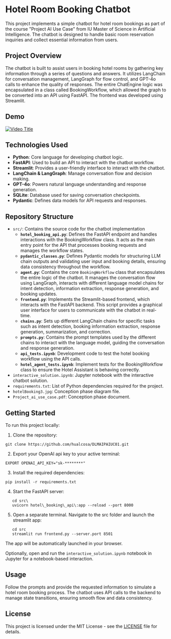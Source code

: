 # Hotel Room Booking Chatbot

This project implements a simple chatbot for hotel room bookings as part of the course "Project AI Use Case" from IU Master of Science in Artificial Intelligence. The chatbot is designed to handle basic room reservation inquiries and collect essential information from users.

## Project Overview

The chatbot is built to assist users in booking hotel rooms by gathering key information through a series of questions and answers. It utilizes LangChain for conversation management, LangGraph for flow control, and GPT-4o calls to enhance the quality of responses. The entire ChatEngine logic was encapsulated in a class called BookingWorkflow, which allowed the graph to be converted into an API using FastAPI. The frontend was developed using Streamlit.

## Demo
[![Video Title](https://img.youtube.com/vi/dN7ZdGl78w4/maxresdefault.jpg)](https://www.youtube.com/watch?v=dN7ZdGl78w4)

## Technologies Used

- **Python**: Core language for developing chatbot logic.
- **FastAPI**: Used to build an API to interact with the chatbot workflow.
- **Streamlit**: Provides a user-friendly interface to interact with the chatbot.
- **LangChain & LangGraph**: Manage conversation flow and decision making.
- **GPT-4o**: Powers natural language understanding and response generation.
- **SQLite**: Database used for saving conversation checkpoints.
- **Pydantic**: Defines data models for API requests and responses.

## Repository Structure

- `src/`: Contains the source code for the chatbot implementation
  - **`hotel_booking_api.py`**: Defines the FastAPI endpoint and handles interactions with the BookingWorkflow class. It acts as the main entry point for the API that processes booking requests and manages the workflow states.
  - **`pydantic_classes.py`**: Defines Pydantic models for structuring LLM chain outputs and validating user input and booking details, ensuring data consistency throughout the workflow.
  - **`agent.py`**: Contains the core `BookingWorkflow` class that encapsulates the entire logic of the chatbot. It manages the conversation flow using LangGraph, interacts with different language model chains for intent detection, information extraction, response generation, and booking updates.
  - **`frontend.py`**: Implements the Streamlit-based frontend, which interacts with the FastAPI backend. This script provides a graphical user interface for users to communicate with the chatbot in real-time.
  - **`chains.py`**: Sets up different LangChain chains for specific tasks such as intent detection, booking information extraction, response generation, summarization, and correction.
  - **`prompts.py`**: Contains the prompt templates used by the different chains to interact with the language model, guiding the conversation and response generation.
  - **`api_tests.ipynb`**: Development code to test the hotel booking workflow using the API calls.
  - **`hotel_agent_tests.ipynb`**: Implement tests for the BookingWorkflow class to ensure the Hotel Assistant is behaving correctly.
- `interactive_solution.ipynb`: Jupyter notebook with the interactive chatbot solution.
- `requirements.txt`: List of Python dependencies required for the project.
- `hotelBooking3.jpg`: Conception phase diagram file.
- `Project_ai_use_case.pdf`: Conception phase document.

## Getting Started

To run this project locally:

1. Clone the repository:
 ```
 git clone https://github.com/hualcosa/DLMAIPAIUC01.git
 ```

2. Export your OpenAI api key to your active terminal:
 ```
 EXPORT OPENAI_API_KEY="sk-********"
 ```

3. Install the required dependencies:
```
pip install -r requirements.txt
```

4. Start the FastAPI server:
```
   cd src\
   uvicorn hotel\_booking\_api\:app --reload --port 8000
```
5. Open a separate terminal. Navigate to the src folder and launch the streamlit app:
```
   cd src
   streamlit run frontend.py --server.port 8501
```
The app will be automatically launched in your browser.

Optionally, open and run the `interactive_solution.ipynb` notebook in Jupyter for a notebook-based interaction. 

## Usage

Follow the prompts and provide the requested information to simulate a hotel room booking process. The chatbot uses API calls to the backend to manage state transitions, ensuring smooth flow and data consistency.

## License

This project is licensed under the MIT License - see the [LICENSE](LICENSE) file for details.
